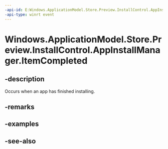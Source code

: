 ----api-id: E:Windows.ApplicationModel.Store.Preview.InstallControl.AppInstallManager.ItemCompleted
-api-type: winrt event
---<!-- Event syntaxpublic event Windows.Foundation.TypedEventHandler ItemCompleted<Windows.ApplicationModel.Store.Preview.InstallControl.AppInstallManager,  Windows.ApplicationModel.Store.Preview.InstallControl.AppInstallManagerItemEventArgs>--># Windows.ApplicationModel.Store.Preview.InstallControl.AppInstallManager.ItemCompleted## -descriptionOccurs when an app has finished installing.## -remarks## -examples## -see-also